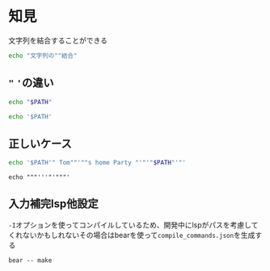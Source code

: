 # 知見

文字列を結合することができる
```bash
echo "文字列の""結合"
```

## `"` `'`の違い

```bash
echo "$PATH"
```

```bash
echo '$PATH'
```

## 正しいケース

```bash
echo '$PATH'" Tom""'""s home Party "'"'"$PATH"'"'
```

```
echo """'''"'"""'
```

## 入力補完lsp他設定

`-I`オプションを使ってコンパイルしているため、開発中にlspがパスを考慮してくれないかもしれないその場合はbearを使って`compile_commands.json`を生成する

```
bear -- make
```
